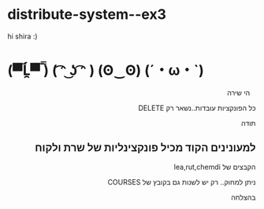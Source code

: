 # distribute-system--ex3

hi shira :)

# (▀̿Ĺ̯▀̿ ̿) ( ͡ᵔ ͜ʖ ͡ᵔ ) (ʘ‿ʘ) (´・ω・`) 

<div dir="rtl">
  
  הי שירה 
  
 כל הפונקציות עובדות..נשאר רק DELETE
 
 
תודה

## למעונינים הקוד מכיל פונקצינליות של שרת ולקוח  

הקבצים של lea,rut,chemdi

ניתן למחוק.. רק יש לשנות גם בקובץ של COURSES

בהצלחה
  <div/>
